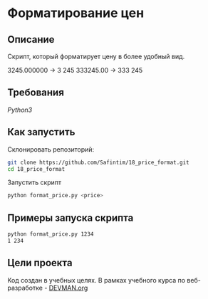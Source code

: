 # Форматирование цен

## Описание

Скрипт, который форматирует цену в более удобный вид.

3245.000000 -> 3 245
333245.00 -> 333 245

## Требования

*Python3*

## Как запустить

Склонировать репозиторий:

```sh
git clone https://github.com/Safintim/18_price_format.git
cd 18_price_format
```
Запустить скрипт

```sh
python format_price.py <price>
```

## Примеры запуска скрипта

```sh
python format_price.py 1234
1 234
```

## Цели проекта

Код создан в учебных целях. В рамках учебного курса по веб-разработке - [DEVMAN.org](https://devman.org)
